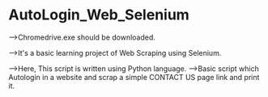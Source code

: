 # AutoLogin_Web_Selenium

-->Chromedrive.exe should be downloaded.


-->It's a basic learning project of Web Scraping using Selenium.

-->Here, This script is written using Python language.
-->Basic script which Autologin in a website and scrap a simple CONTACT US page link and print it. 
